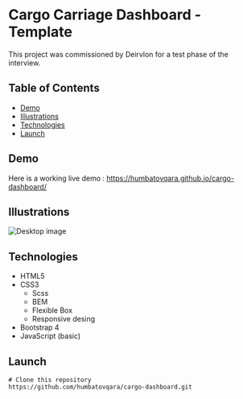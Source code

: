# Cargo Carriage Dashboard - Template
This project was commissioned by Deirvlon for a test phase of the interview. <br />

## Table of Contents
- [Demo](#demo)
- [Illustrations](#illustrations)
- [Technologies](#technologies)
- [Launch](#launch)

## Demo
Here is a working live demo : https://humbatovqara.github.io/cargo-dashboard/

## Illustrations
![Desktop image](https://user-images.githubusercontent.com/60696274/139806356-c2a40b7e-9f29-4259-bf61-0d3793532fe8.jpeg)
<br />

## Technologies
- HTML5
- CSS3
  - Scss
  - BEM
  - Flexible Box
  - Responsive desing
- Bootstrap 4
- JavaScript (basic)

## Launch
```
# Clone this repository
https://github.com/humbatovqara/cargo-dashboard.git
```
